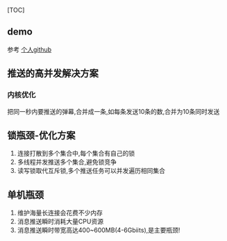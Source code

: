 [TOC]
## demo
参考 [个人github](https://github.com/idcpj/go_websocket)

## 推送的高并发解决方案
### 内核优化
把同一秒内要推送的弹幕,合并成一条,如每条发送10条的数,合并为10条同时发送

## 锁瓶颈-优化方案
1. 连接打散到多个集合中,每个集合有自己的锁
2. 多线程并发推送多个集合,避免锁竞争
3. 读写锁取代互斥锁,多个推送任务可以并发遍历相同集合

## 单机瓶颈
1. 维护海量长连接会花费不少内存
2. 消息推送瞬时消耗大量CPU资源
3. 消息推送瞬时带宽高达400~600MB(4-6Gbiⅰts),是主要瓶颈!